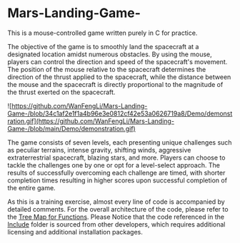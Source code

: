 # Mars-Landing-Game-

This is a mouse-controlled game written purely in C for practice.

The objective of the game is to smoothly land the spacecraft at a designated location amidst numerous obstacles. By using the mouse, players can control the direction and speed of the spacecraft's movement. The position of the mouse relative to the spacecraft determines the direction of the thrust applied to the spacecraft, while the distance between the mouse and the spacecraft is directly proportional to the magnitude of the thrust exerted on the spacecraft.

![https://github.com/WanFengLi/Mars-Landing-Game-/blob/34c1af2e1f1a4b96e3e0812cf42e53a0626719a8/Demo/demonstration.gif](https://github.com/WanFengLi/Mars-Landing-Game-/blob/main/Demo/demonstration.gif)

The game consists of seven levels, each presenting unique challenges such as peculiar terrains, intense gravity, shifting winds, aggressive extraterrestrial spacecraft, blazing stars, and more. Players can choose to tackle the challenges one by one or opt for a level-select approach. The results of successfully overcoming each challenge are timed, with shorter completion times resulting in higher scores upon successful completion of the entire game.

As this is a training exercise, almost every line of code is accompanied by detailed comments. For the overall architecture of the code, please refer to the [Tree Map for Functions](https://github.com/WanFengLi/Mars-Landing-Game-/blob/main/Demo/Tree%20map%20for%20the%20functions.xmind). Please Notice that the code referenced in the [Include](https://github.com/WanFengLi/Mars-Landing-Game-/tree/main/Includes) folder is sourced from other developers, which requires additional licensing and additional installation packages.
